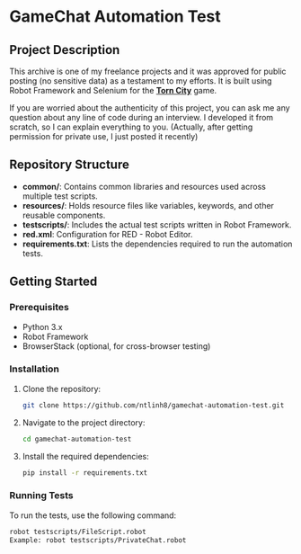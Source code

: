 # GameChat Automation Test

## Project Description

This archive is one of my freelance projects and it was approved for public posting (no sensitive data) as a testament to my efforts. It is built using Robot Framework and Selenium for the [**Torn City**](https://www.torn.com/) game. 

If you are worried about the authenticity of this project, you can ask me any question about any line of code during an interview. I developed it from scratch, so I can explain everything to you.
(Actually, after getting permission for private use, I just posted it recently)

## Repository Structure
- **common/**: Contains common libraries and resources used across multiple test scripts.
- **resources/**: Holds resource files like variables, keywords, and other reusable components.
- **testscripts/**: Includes the actual test scripts written in Robot Framework.
- **red.xml**: Configuration for RED - Robot Editor.
- **requirements.txt**: Lists the dependencies required to run the automation tests.

## Getting Started

### Prerequisites
- Python 3.x
- Robot Framework
- BrowserStack (optional, for cross-browser testing)

### Installation
1. Clone the repository:
    ```sh
    git clone https://github.com/ntlinh8/gamechat-automation-test.git
    ```
2. Navigate to the project directory:
    ```sh
    cd gamechat-automation-test
    ```
3. Install the required dependencies:
    ```sh
    pip install -r requirements.txt
    ```

### Running Tests
To run the tests, use the following command:
```sh
robot testscripts/FileScript.robot
Example: robot testscripts/PrivateChat.robot

